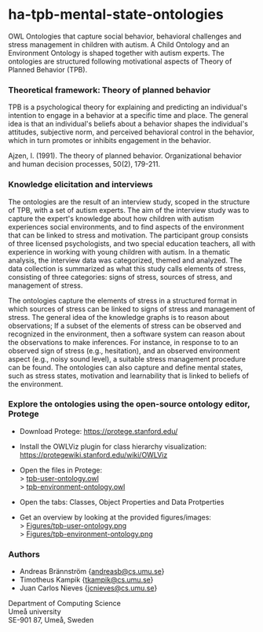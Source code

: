 # ha-tpb-mental-state-ontologies

OWL Ontologies that capture social behavior, behavioral challenges and stress management in children with autism. A Child Ontology and an Environment Ontology is shaped together with autism experts. The ontologies are structured following motivational aspects of Theory of Planned Behavior (TPB).

### Theoretical framework: Theory of planned behavior

TPB is a psychological theory for explaining and predicting an individual's intention to engage in a behavior at a specific time and place. The general idea is that an individual's beliefs about a behavior shapes the individual's attitudes, subjective norm, and perceived behavioral control in the behavior, which in turn promotes or inhibits engagement in the behavior.

Ajzen, I. (1991). The theory of planned behavior. Organizational behavior and human decision processes, 50(2), 179-211.

### Knowledge elicitation and interviews

The ontologies are the result of an interview study, scoped in the structure of TPB, with a set of autism experts. The aim of the interview study was to capture the expert's knowledge about how children with autism experiences social environments, and to find aspects of the environment that can be linked to stress and motivation. The participant group consists of three licensed psychologists, and two special education teachers, all with experience in working with young children with autism. In a thematic analysis, the interview data was categorized, themed and analyzed. The data collection is summarized as what this study calls elements of stress, consisting of three categories: signs of stress, sources of stress, and management of stress.

The ontologies capture the elements of stress in a structured format in which sources of stress can be linked to signs of stress and management of stress. The general idea of the knowledge graphs is to reason about observations; If a subset of the elements of stress can be observed and recognized in the environment, then a software system can reason about the observations to make inferences. For instance, in response to to an observed sign of stress (e.g., hesitation), and an observed environment aspect (e.g., noisy sound level), a suitable stress management procedure can be found. The ontologies can also capture and define mental states, such as stress states, motivation and learnability that is linked to beliefs of the environment.

### Explore the ontologies using the open-source ontology editor, Protege

* Download Protege: https://protege.stanford.edu/
* Install the OWLViz plugin for class hierarchy visualization: https://protegewiki.stanford.edu/wiki/OWLViz

* Open the files in Protege: 
<br/> > [tpb-user-ontology.owl](https://github.com/Interactive-Intelligent-Systems/ha-tpb-mental-state-ontologies/blob/main/TURTLE-Syntax/tpb-user-ontology-TURTLE-Syntax.owl)
<br/> > [tpb-environment-ontology.owl](https://github.com/Interactive-Intelligent-Systems/ha-tpb-mental-state-ontologies/blob/main/TURTLE-Syntax/tpb-environment-ontology-TURTLE-Syntax.owl)

* Open the tabs: Classes, Object Properties and Data Protperties

* Get an overview by looking at the provided figures/images: 
<br/> > [Figures/tpb-user-ontology.png](https://github.com/Interactive-Intelligent-Systems/ha-tpb-mental-state-ontologies/blob/main/Figures/tpb-user-ontology.png)
<br/> > [Figures/tpb-environment-ontology.png](https://github.com/Interactive-Intelligent-Systems/ha-tpb-mental-state-ontologies/blob/main/Figures/tpb-environment-ontology.png)

### Authors

* Andreas Brännström {andreasb@cs.umu.se}
* Timotheus Kampik {tkampik@cs.umu.se} 
* Juan Carlos Nieves {jcnieves@cs.umu.se}

Department of Computing Science  
Umeå university  
SE-901 87, Umeå, Sweden  
